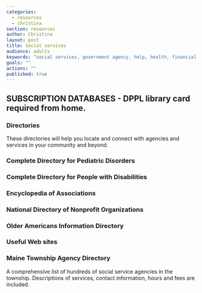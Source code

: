 ```yaml
---
categories: 
  - resources
  - christina
section: resources
author: Christina
layout: post
title: Social services
audience: adults
keywords: "social services, government agency, help, health, financial aid, disorders, medical assistance, financial assistance, mental health"
goals: ""
actions: ""
published: true
---
```


## SUBSCRIPTION DATABASES - DPPL library card required from home.

### Directories

These directories will help you locate and connect with agencies and services in your community and beyond.


### Complete Directory for Pediatric Disorders

### Complete Directory for People with Disabilities

### Encyclopedia of Associations

### National Directory of Nonprofit Organizations

### Older Americans Information Directory


###  Useful Web sites

### Maine Township Agency Directory

A comprehensive list of hundreds of social service agencies in the township. Descriptions of services, contact information, hours and fees are included.